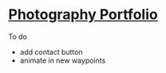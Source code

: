 # [Photography Portfolio](https://benva.github.io/)

To do
- add contact button
- animate in new waypoints
